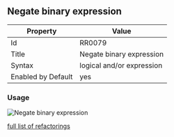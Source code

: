 ## Negate binary expression

Property | Value
--- | ---
Id|RR0079
Title|Negate binary expression
Syntax|logical and/or expression
Enabled by Default|yes

### Usage

![Negate binary expression](../../images/refactorings/NegateBinaryExpression.png)

[full list of refactorings](Refactorings.md)